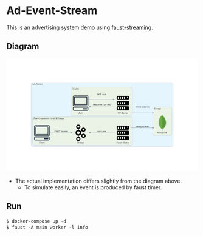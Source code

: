 # Ad-Event-Stream
This is an advertising system demo using [faust-streaming](https://github.com/faust-streaming/faust).

## Diagram
![diagram](docs/diagrams_image.png)
- The actual implementation differs slightly from the diagram above.
  - To simulate easily, an event is produced by faust timer.

## Run
```shell
$ docker-compose up -d
$ faust -A main worker -l info
```